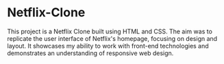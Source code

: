 # Netflix-Clone
This project is a Netflix Clone built using HTML and CSS. The aim was to replicate the user interface of Netflix's homepage, focusing on design and layout. It showcases my ability to work with front-end technologies and demonstrates an understanding of responsive web design.
